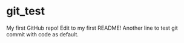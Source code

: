 # git_test
My first GitHub repo!
Edit to my first README!
Another line to test git commit with code as default.